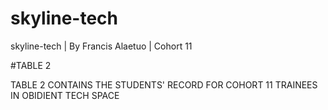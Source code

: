 # skyline-tech
skyline-tech | By Francis Alaetuo | Cohort 11

#TABLE 2

TABLE 2 CONTAINS THE STUDENTS' RECORD FOR COHORT 11 TRAINEES IN OBIDIENT TECH SPACE

